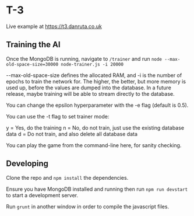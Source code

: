 # T-3

Live example at https://t3.danruta.co.uk

## Training the AI

Once the MongoDB is running, navigate to `/trainer` and run `node --max-old-space-size=30000 node-trainer.js -i 20000`

--max-old-space-size defines the allocated RAM, and -i is the number of epochs to train the network for. The higher, the better, but more memory is used up, before the values are dumped into the database. In a future release, maybe training will be able to stream directly to the database.

You can change the epsilon hyperparameter with the -e flag (default is 0.5).

You can use the -t flag to set trainer mode:

y = Yes, do the training
n = No, do not train, just use the existing database data
d = Do not train, and also delete all database data

You can play the game from the command-line here, for sanity checking.


## Developing

Clone the repo and `npm install` the dependencies.

Ensure you have MongoDB installed and running then run `npm run devstart` to start a development server.

Run `grunt` in another window in order to compile the javascript files.
